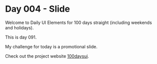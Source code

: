Day 004 - Slide
======================

Welcome to Daily UI Elements for 100 days straight (including weekends and holidays).

This is day 091.

My challenge for today is a promotional slide.

Check out the project website [100daysui](www.100daysui.com).
